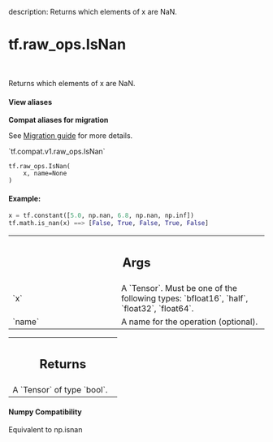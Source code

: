 description: Returns which elements of x are NaN.

<div itemscope itemtype="http://developers.google.com/ReferenceObject">
<meta itemprop="name" content="tf.raw_ops.IsNan" />
<meta itemprop="path" content="Stable" />
</div>

# tf.raw_ops.IsNan

<!-- Insert buttons and diff -->

<table class="tfo-notebook-buttons tfo-api nocontent" align="left">

</table>



Returns which elements of x are NaN.

<section class="expandable">
  <h4 class="showalways">View aliases</h4>
  <p>
<b>Compat aliases for migration</b>
<p>See
<a href="https://www.tensorflow.org/guide/migrate">Migration guide</a> for
more details.</p>
<p>`tf.compat.v1.raw_ops.IsNan`</p>
</p>
</section>

<pre class="devsite-click-to-copy prettyprint lang-py tfo-signature-link">
<code>tf.raw_ops.IsNan(
    x, name=None
)
</code></pre>



<!-- Placeholder for "Used in" -->



#### Example:



```python
x = tf.constant([5.0, np.nan, 6.8, np.nan, np.inf])
tf.math.is_nan(x) ==> [False, True, False, True, False]
```

<!-- Tabular view -->
 <table class="responsive fixed orange">
<colgroup><col width="214px"><col></colgroup>
<tr><th colspan="2"><h2 class="add-link">Args</h2></th></tr>

<tr>
<td>
`x`
</td>
<td>
A `Tensor`. Must be one of the following types: `bfloat16`, `half`, `float32`, `float64`.
</td>
</tr><tr>
<td>
`name`
</td>
<td>
A name for the operation (optional).
</td>
</tr>
</table>



<!-- Tabular view -->
 <table class="responsive fixed orange">
<colgroup><col width="214px"><col></colgroup>
<tr><th colspan="2"><h2 class="add-link">Returns</h2></th></tr>
<tr class="alt">
<td colspan="2">
A `Tensor` of type `bool`.
</td>
</tr>

</table>



#### Numpy Compatibility
Equivalent to np.isnan

